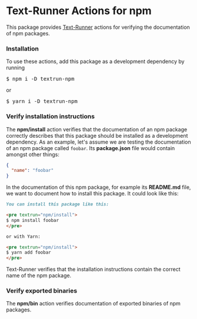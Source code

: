 # Text-Runner Actions for npm

This package provides [Text-Runner](https://github.com/kevgo/text-runner)
actions for verifying the documentation of npm packages.

### Installation

To use these actions, add this package as a development dependency by running

<pre textrun="npm/install">
$ npm i -D textrun-npm
</pre>

or

<pre textrun="npm/install">
$ yarn i -D textrun-npm
</pre>

### Verify installation instructions

The <b textrun="action/name-full">npm/install</b> action verifies that the
documentation of an npm package correctly describes that this package should be
installed as a development dependency. As an example, let's assume we are
testing the documentation of an npm package called `foobar`.
<a textrun="create-file">Its **package.json** file would contain amongst other
things:

```json
{
  "name": "foobar"
}
```

</a>

<a textrun="create-file">

In the documentation of this npm package, for example its **README.md** file, we
want to document how to install this package. It could look like this:

```md
You can install this package like this:

<pre textrun="npm/install">
$ npm install foobar
</pre>

or with Yarn:

<pre textrun="npm/install">
$ yarn add foobar
</pre>
```

</a>

<a textrun="run-textrunner">

Text-Runner verifies that the installation instructions contain the correct name
of the npm package.

</a>

### Verify exported binaries

The <b textrun="action/name-full">npm/bin</b> action verifies documentation of
exported binaries of npm packages.
